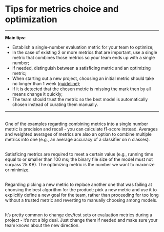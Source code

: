 # Tips for metrics choice and optimization

***

**Main tips:**

- Establish a single-number evaluation metric for your team to optimize;
- In the case of existing 2 or more metrics that are important, use a single metric that combines those metrics so your team ends up with a single number;
- If needed, distinguish between a satisficing metric and an optimizing metric;
- When starting out a new project, choosing an initial metric should take no longer than 1 week (<u>guideline</u>);
- If it is detected that the chosen metric is missing the mark then by all means change it quickly;
- The team should trust the metric so the best model is automatically chosen instead of curating them manually.  
  
***

<br> One of the examples regarding combining metrics into a single number metric is precision and recall - you can calculate f1-score instead. Averages and weighted averages of metrics are also an option to combine multiple metrics into one (e.g., an average accuracy of a classifier on n classes).

<br> Satisficing metrics are required to meet a certain value (e.g., running time equal to or smaller than 100 ms; the binary file size of the model must not surpass 25 KB). The optimizing metric is the number we want to maximize or minimize.

<br> Regarding picking a new metric to replace another one that was failing at choosing the best algorithm for the product: pick a new metric and use it to explicitly define a new goal for the team, rather than proceeding for too long without a trusted metric and reverting to manually choosing among models.

<br> It’s pretty common to change dev/test sets or evaluation metrics during a project - it’s not a big deal. Just change them if needed and make sure your team knows about the new direction.
